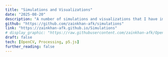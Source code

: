 ```yaml
---
title: "Simulations and Visualizations"
date: "2025-08-20"
description: "A number of simulations and visualizations that I have implemented using different graphics libraries."
github: "https://github.com/zainkhan-afk/simulations"
link: "https://zainkhan-afk.github.io/Simulations"
# display_graphic: "https://raw.githubusercontent.com/zainkhan-afk/OpenCV-3D-Renderer/refs/heads/main/media/preview_gif.gif"
draft: false
tech: [OpenCV, Processing, p5.js]
further_reading: false
---
```

